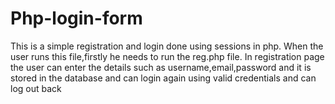 # Php-login-form

This is a simple registration and login done using sessions in php.
When the user runs this file,firstly he needs to run the reg.php file.
In registration page the user can enter the details such as username,email,password and it is stored in the database and can login again using valid credentials and can log out back
